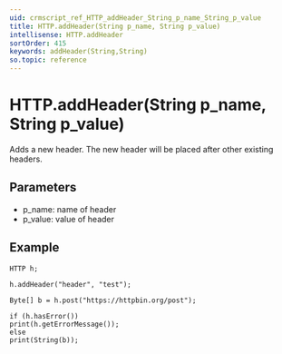 ```yaml
---
uid: crmscript_ref_HTTP_addHeader_String_p_name_String_p_value
title: HTTP.addHeader(String p_name, String p_value)
intellisense: HTTP.addHeader
sortOrder: 415
keywords: addHeader(String,String)
so.topic: reference
---
```


# HTTP.addHeader(String p_name, String p_value)

Adds a new header. The new header will be placed after other existing headers.

## Parameters

* p_name: name of header
* p_value: value of header

## Example

    HTTP h;
   
    h.addHeader("header", "test");
   
    Byte[] b = h.post("https://httpbin.org/post");
   
    if (h.hasError())
    print(h.getErrorMessage());
    else
    print(String(b));

